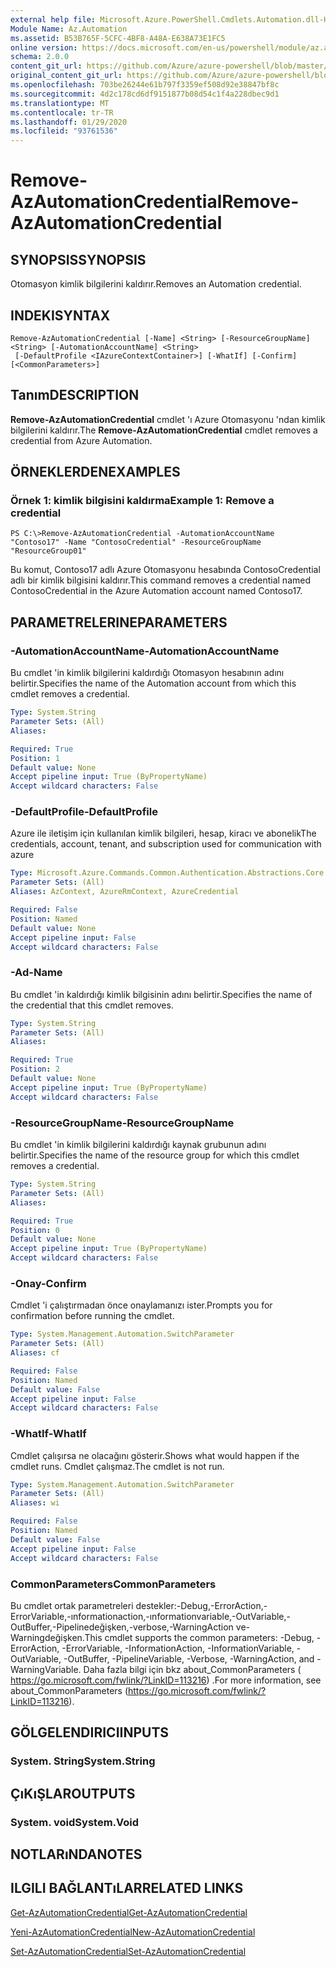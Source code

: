 ```yaml
---
external help file: Microsoft.Azure.PowerShell.Cmdlets.Automation.dll-Help.xml
Module Name: Az.Automation
ms.assetid: B53B765F-5CFC-4BF8-A48A-E638A73E1FC5
online version: https://docs.microsoft.com/en-us/powershell/module/az.automation/remove-azautomationcredential
schema: 2.0.0
content_git_url: https://github.com/Azure/azure-powershell/blob/master/src/Automation/Automation/help/Remove-AzAutomationCredential.md
original_content_git_url: https://github.com/Azure/azure-powershell/blob/master/src/Automation/Automation/help/Remove-AzAutomationCredential.md
ms.openlocfilehash: 703be26244e61b797f3359ef508d92e38847bf8c
ms.sourcegitcommit: 4d2c178cd6df9151877b08d54c1f4a228dbec9d1
ms.translationtype: MT
ms.contentlocale: tr-TR
ms.lasthandoff: 01/29/2020
ms.locfileid: "93761536"
---
```

# <span data-ttu-id="565ed-101">Remove-AzAutomationCredential</span><span class="sxs-lookup"><span data-stu-id="565ed-101">Remove-AzAutomationCredential</span></span>

## <span data-ttu-id="565ed-102">SYNOPSIS</span><span class="sxs-lookup"><span data-stu-id="565ed-102">SYNOPSIS</span></span>
<span data-ttu-id="565ed-103">Otomasyon kimlik bilgilerini kaldırır.</span><span class="sxs-lookup"><span data-stu-id="565ed-103">Removes an Automation credential.</span></span>

## <span data-ttu-id="565ed-104">INDEKI</span><span class="sxs-lookup"><span data-stu-id="565ed-104">SYNTAX</span></span>

```
Remove-AzAutomationCredential [-Name] <String> [-ResourceGroupName] <String> [-AutomationAccountName] <String>
 [-DefaultProfile <IAzureContextContainer>] [-WhatIf] [-Confirm] [<CommonParameters>]
```

## <span data-ttu-id="565ed-105">Tanım</span><span class="sxs-lookup"><span data-stu-id="565ed-105">DESCRIPTION</span></span>
<span data-ttu-id="565ed-106">**Remove-AzAutomationCredential** cmdlet 'ı Azure Otomasyonu 'ndan kimlik bilgilerini kaldırır.</span><span class="sxs-lookup"><span data-stu-id="565ed-106">The **Remove-AzAutomationCredential** cmdlet removes a credential from Azure Automation.</span></span>

## <span data-ttu-id="565ed-107">ÖRNEKLERDEN</span><span class="sxs-lookup"><span data-stu-id="565ed-107">EXAMPLES</span></span>

### <span data-ttu-id="565ed-108">Örnek 1: kimlik bilgisini kaldırma</span><span class="sxs-lookup"><span data-stu-id="565ed-108">Example 1: Remove a credential</span></span>
```
PS C:\>Remove-AzAutomationCredential -AutomationAccountName "Contoso17" -Name "ContosoCredential" -ResourceGroupName "ResourceGroup01"
```

<span data-ttu-id="565ed-109">Bu komut, Contoso17 adlı Azure Otomasyonu hesabında ContosoCredential adlı bir kimlik bilgisini kaldırır.</span><span class="sxs-lookup"><span data-stu-id="565ed-109">This command removes a credential named ContosoCredential in the Azure Automation account named Contoso17.</span></span>

## <span data-ttu-id="565ed-110">PARAMETRELERINE</span><span class="sxs-lookup"><span data-stu-id="565ed-110">PARAMETERS</span></span>

### <span data-ttu-id="565ed-111">-AutomationAccountName</span><span class="sxs-lookup"><span data-stu-id="565ed-111">-AutomationAccountName</span></span>
<span data-ttu-id="565ed-112">Bu cmdlet 'in kimlik bilgilerini kaldırdığı Otomasyon hesabının adını belirtir.</span><span class="sxs-lookup"><span data-stu-id="565ed-112">Specifies the name of the Automation account from which this cmdlet removes a credential.</span></span>

```yaml
Type: System.String
Parameter Sets: (All)
Aliases:

Required: True
Position: 1
Default value: None
Accept pipeline input: True (ByPropertyName)
Accept wildcard characters: False
```

### <span data-ttu-id="565ed-113">-DefaultProfile</span><span class="sxs-lookup"><span data-stu-id="565ed-113">-DefaultProfile</span></span>
<span data-ttu-id="565ed-114">Azure ile iletişim için kullanılan kimlik bilgileri, hesap, kiracı ve abonelik</span><span class="sxs-lookup"><span data-stu-id="565ed-114">The credentials, account, tenant, and subscription used for communication with azure</span></span>

```yaml
Type: Microsoft.Azure.Commands.Common.Authentication.Abstractions.Core.IAzureContextContainer
Parameter Sets: (All)
Aliases: AzContext, AzureRmContext, AzureCredential

Required: False
Position: Named
Default value: None
Accept pipeline input: False
Accept wildcard characters: False
```

### <span data-ttu-id="565ed-115">-Ad</span><span class="sxs-lookup"><span data-stu-id="565ed-115">-Name</span></span>
<span data-ttu-id="565ed-116">Bu cmdlet 'in kaldırdığı kimlik bilgisinin adını belirtir.</span><span class="sxs-lookup"><span data-stu-id="565ed-116">Specifies the name of the credential that this cmdlet removes.</span></span>

```yaml
Type: System.String
Parameter Sets: (All)
Aliases:

Required: True
Position: 2
Default value: None
Accept pipeline input: True (ByPropertyName)
Accept wildcard characters: False
```

### <span data-ttu-id="565ed-117">-ResourceGroupName</span><span class="sxs-lookup"><span data-stu-id="565ed-117">-ResourceGroupName</span></span>
<span data-ttu-id="565ed-118">Bu cmdlet 'in kimlik bilgilerini kaldırdığı kaynak grubunun adını belirtir.</span><span class="sxs-lookup"><span data-stu-id="565ed-118">Specifies the name of the resource group for which this cmdlet removes a credential.</span></span>

```yaml
Type: System.String
Parameter Sets: (All)
Aliases:

Required: True
Position: 0
Default value: None
Accept pipeline input: True (ByPropertyName)
Accept wildcard characters: False
```

### <span data-ttu-id="565ed-119">-Onay</span><span class="sxs-lookup"><span data-stu-id="565ed-119">-Confirm</span></span>
<span data-ttu-id="565ed-120">Cmdlet 'i çalıştırmadan önce onaylamanızı ister.</span><span class="sxs-lookup"><span data-stu-id="565ed-120">Prompts you for confirmation before running the cmdlet.</span></span>

```yaml
Type: System.Management.Automation.SwitchParameter
Parameter Sets: (All)
Aliases: cf

Required: False
Position: Named
Default value: False
Accept pipeline input: False
Accept wildcard characters: False
```

### <span data-ttu-id="565ed-121">-WhatIf</span><span class="sxs-lookup"><span data-stu-id="565ed-121">-WhatIf</span></span>
<span data-ttu-id="565ed-122">Cmdlet çalışırsa ne olacağını gösterir.</span><span class="sxs-lookup"><span data-stu-id="565ed-122">Shows what would happen if the cmdlet runs.</span></span>
<span data-ttu-id="565ed-123">Cmdlet çalışmaz.</span><span class="sxs-lookup"><span data-stu-id="565ed-123">The cmdlet is not run.</span></span>

```yaml
Type: System.Management.Automation.SwitchParameter
Parameter Sets: (All)
Aliases: wi

Required: False
Position: Named
Default value: False
Accept pipeline input: False
Accept wildcard characters: False
```

### <span data-ttu-id="565ed-124">CommonParameters</span><span class="sxs-lookup"><span data-stu-id="565ed-124">CommonParameters</span></span>
<span data-ttu-id="565ed-125">Bu cmdlet ortak parametreleri destekler:-Debug,-ErrorAction,-ErrorVariable,-ınformationaction,-ınformationvariable,-OutVariable,-OutBuffer,-Pipelinedeğişken,-verbose,-WarningAction ve-Warningdeğişken.</span><span class="sxs-lookup"><span data-stu-id="565ed-125">This cmdlet supports the common parameters: -Debug, -ErrorAction, -ErrorVariable, -InformationAction, -InformationVariable, -OutVariable, -OutBuffer, -PipelineVariable, -Verbose, -WarningAction, and -WarningVariable.</span></span> <span data-ttu-id="565ed-126">Daha fazla bilgi için bkz about_CommonParameters ( https://go.microsoft.com/fwlink/?LinkID=113216) .</span><span class="sxs-lookup"><span data-stu-id="565ed-126">For more information, see about_CommonParameters (https://go.microsoft.com/fwlink/?LinkID=113216).</span></span>

## <span data-ttu-id="565ed-127">GÖLGELENDIRICI</span><span class="sxs-lookup"><span data-stu-id="565ed-127">INPUTS</span></span>

### <span data-ttu-id="565ed-128">System. String</span><span class="sxs-lookup"><span data-stu-id="565ed-128">System.String</span></span>

## <span data-ttu-id="565ed-129">ÇıKıŞLAR</span><span class="sxs-lookup"><span data-stu-id="565ed-129">OUTPUTS</span></span>

### <span data-ttu-id="565ed-130">System. void</span><span class="sxs-lookup"><span data-stu-id="565ed-130">System.Void</span></span>

## <span data-ttu-id="565ed-131">NOTLARıNDA</span><span class="sxs-lookup"><span data-stu-id="565ed-131">NOTES</span></span>

## <span data-ttu-id="565ed-132">ILGILI BAĞLANTıLAR</span><span class="sxs-lookup"><span data-stu-id="565ed-132">RELATED LINKS</span></span>

[<span data-ttu-id="565ed-133">Get-AzAutomationCredential</span><span class="sxs-lookup"><span data-stu-id="565ed-133">Get-AzAutomationCredential</span></span>](./Get-AzAutomationCredential.md)

[<span data-ttu-id="565ed-134">Yeni-AzAutomationCredential</span><span class="sxs-lookup"><span data-stu-id="565ed-134">New-AzAutomationCredential</span></span>](./New-AzAutomationCredential.md)

[<span data-ttu-id="565ed-135">Set-AzAutomationCredential</span><span class="sxs-lookup"><span data-stu-id="565ed-135">Set-AzAutomationCredential</span></span>](./Set-AzAutomationCredential.md)


